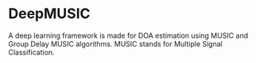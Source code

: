 # DeepMUSIC

A deep learning framework is made for DOA estimation using MUSIC and Group Delay MUSIC algorithms.
MUSIC stands for Multiple Signal Classification.
